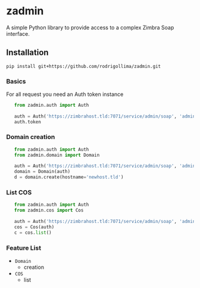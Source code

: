 # zadmin
A simple Python library to provide access to a complex Zimbra Soap interface.

## Installation
`pip install git+https://github.com/rodrigollima/zadmin.git`

### Basics
For all request you need an Auth token instance
```python
   from zadmin.auth import Auth
   
   auth = Auth('https://zimbrahost.tld:7071/service/admin/soap', 'admin@zimbrahost.tld', 'secretpassword')
   auth.token
```

### Domain creation
```python
   from zadmin.auth import Auth
   from zadmin.domain import Domain
   
   auth = Auth('https://zimbrahost.tld:7071/service/admin/soap', 'admin@zimbrahost.tld', 'secretpassword')
   domain = Domain(auth)
   d = domain.create(hostname='newhost.tld')
```
### List COS
```python
   from zadmin.auth import Auth
   from zadmin.cos import Cos
   
   auth = Auth('https://zimbrahost.tld:7071/service/admin/soap', 'admin@zimbrahost.tld', 'secretpassword')
   cos = Cos(auth)
   c = cos.list()
```

### Feature List
* `Domain`
  * creation
* `COS`
  * list

